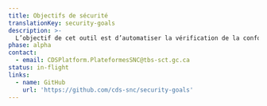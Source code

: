 ```yaml
---
title: Objectifs de sécurité
translationKey: security-goals
description: >-
  L’objectif de cet outil est d’automatiser la vérification de la conformité pour les applications basées sur Kubernetes. Il suppose que certains aspects de la conformité comme la sécurité et l’accessibilité peuvent être validés de façon automatisée, et s’exécute donc à chaque déploiement de l’application. Il tire parti à la fois de la capacité d’introspection du cluster Kubernetes et des nombreuses API externes qui exposent des informations, telles que les données liées à l’examen du code que l’API de GitHub expose.
phase: alpha
contact:
  - email: CDSPlatform.PlateformesSNC@tbs-sct.gc.ca
status: in-flight
links:
  - name: GitHub
    url: 'https://github.com/cds-snc/security-goals'
---
```


